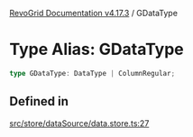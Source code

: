[RevoGrid Documentation v4.17.3](README.md) / GDataType

# Type Alias: GDataType

```ts
type GDataType: DataType | ColumnRegular;
```

## Defined in

[src/store/dataSource/data.store.ts:27](https://github.com/revolist/revogrid/blob/2ad9a56a428342a01bbb7a115a581a401dbe3fef/src/store/dataSource/data.store.ts#L27)

